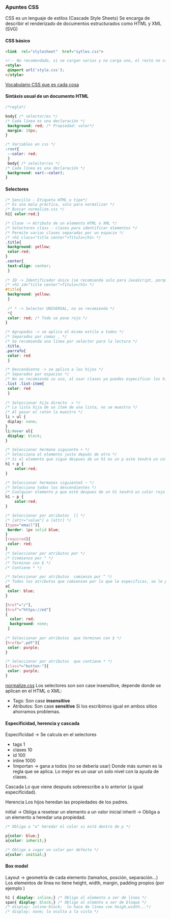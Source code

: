 ### Apuntes CSS

CSS es un lenguaje de estilos (Cascade Style Sheets) Se encarga de describir el renderizado de documentos estructurados como HTML y XML (SVG)

#### **CSS**  básico
```html
<link  rel="stylesheet"  href="sytles.css">

<!-- No recomendado, si se cargan varios y no carga uno, el resto no carga -->
<style>
 @import url('style.css');
</style>
```
[Vocabulario CSS que es cada cosa](http://apps.workflower.fi/vocabs/css/es)
#### Sintáxis usual de un documento **HTML**
```css
/*regla*/

body{ /* selector/es */ 
/* Cada línea es una declaración */
 background: red; /* Propiedad: valor*/
 margin: 10px;  
}

/* Variables en css */
:root{
 --color: red;
 }
 body{ /* selector/es */ 
/* Cada línea es una declaración */
 background: var(--color); 
}
```
#### Selectores
```css
/* Sencillo - Etiqueta HTML o tipo*/
/* Es una mala práctica, solo para normalizar */
/* Buscar normalize.css */
h1{ color:red;}

/* Clase -> Atributo de un elemento HTML o XML */
/* Selectores class - clases para identificar elementos */
/* Permite varias clases separadas por un espacio */
/* <h1 class="title center">Título</h1> */
.title{
 background: yellow;
 color:red;
}
.center{
 text-align: center;
 }
 
/* ID -> Identificador único (se recomienda solo para JavaScript, porque no se pueden reutilizar) */
/* <h1 id="title center">Título</h1> */
#title{
 background: yellow;
 }
 
 /* * -> Selector UNIVERSAL, no se recomienda */
 *{
 color: red; /* Todo se pone rojo */
}

/* Agrupados -> se aplica el mismo estilo a todos */
/* Separados por comas , */
/* Se recomienda una línea por selector para la lectura */
.title, 
.parrafo{
 color: red
 }

/* Descendiente -> se aplica a los hijos */
/* Separados por espacios */
/* No se recomienda su uso, al usar clases ya puedes especificar los hijos con la clase */
.list .list-item{
 color: red
 }
 
/* Seleccionar hijo directo  > */
/* La lista hija de un item de una lista, no se muestra */
/* Al pasar el ratón la muestro */
li > ul {
 diplay: none;
}
li:hover ul{
 display: block;
}

/* Seleccionar hermano siguiente + */
/* Selecciona al elemento justo depués de otro */
/* Si el elemento que sigue despues de un h1 es un p este tendrá un color rojo */  
h1 + p {  
    color:red;
}

/* Seleccionar hermanos siguienteS ~ */
/* Selecciona todos los descendientes */
/* Cualquier elemento p que esté despues de un h1 tendrá un color rojo */  
h1 ~ p {  
    color:red;
}

/* Seleccionar por atributos  [] */
/* [attr="value"] o [attr] */
[type="email"]{
 border: 1px solid blue;
}
[required]{
 color: red;
}
/* Seleccionar por atributos por */
/* Ccomienza por ^ */
/* Terminan con $ */
/* Contiene * */

/* Seleccionar por atributos  comienza por ^ */
/* Todos los atributos que comienzan por lo que le especificas, se le ponen las características */
a{
 color: blue;
}

[href^="/"],
[href^="https://ed"]
{
  color: red;
  background: none;
 }
 
/* Seleccionar por atributos  que terminan con $ */
[href$=".pdf"]{ 
 color: purple;
}

/* Seleccionar por atributos  que contiene * */
[class*="button-"]{ 
 color: purple;
}
```
[normalize.css](https://necolas.github.io/normalize.css/)
Los selectores son son case insensitive, depende donde se aplican en el HTML o XML:
* Tags: Son case **insensitive**
* Atributos: Son case **sensitive**
Si los escribimos igual en ambos sitios ahorramos problemas.

#### Especificidad, herencia y cascada
Especificidad -> Se calcula en el selectores 
* tags 1
* clases 10
* id 100
* inline 1000
* !importan -> gana a todos  (no se debería usar)
Donde más sumen es la regla que se aplica.
Lo mejor es un usar un solo nivel con la ayuda de clases.

Cascada
Lo que viene después sobreescribe a lo anterior (a igual especificidad).

Herencia
Los hijos heredan las propiedades de los padres.

initial -> Obliga a resetear un elemento a un valor inicial
inherit -> Obliga a un elemento a heredar una propiedad.

```css
/* Obligo a "a" heredar el color si está dentro de p */

p{color: blue;}
a{color: inherit;}

/* Obligo a coger un color por defecto */
a{color: initial;}
```
#### Box model
Layout -> geometría de cada elemento (tamaños, posción, separación...)
Los elementos de línea no tiene height, width, margin, padding propios (por ejemplo <span>)
```css
h1 { display: inline;} /* Obligo al alemento a ser de línea */
span{ display: block;} /* Obligo al elemnto a ser de bloque */
/* display: inline-block;  lo hace de línea con heigh,width...*/
/* display: none; lo oculta a la vista */
```
<!--stackedit_data:
eyJoaXN0b3J5IjpbLTcwMjI5OTgyMywxMDI2NjI0ODIzLC01Nz
gwMDcwNTIsMTY5MDU0NjAwMyw3MDk4MzQ0NDQsMTQzODU5NDQ1
LDM2OTAzMzYxMCw2NDI5NDg4NDUsLTgzMzMyODM5NywxMjM5OD
UzMjMzLDEyNjgzNzczOTEsNTk3MjcwNzc4LDEzMzE0MDM2ODEs
LTE0NjUyNDYxNDEsLTYwNzMzODk0MCwtMTQwNDA1NjQ3MiwtMT
IyMTMxODgzMCwyMDUxMTQzMCwtODg1MjgxOTA1LC0xNTI2MjMz
NjZdfQ==
-->